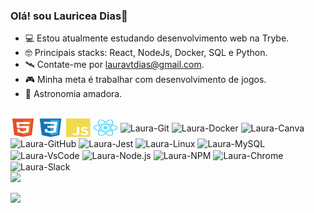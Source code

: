### Olá! sou Lauricea Dias👋


- 💻 Estou atualmente estudando desenvolvimento web na Trybe.
- 🤓 Principais stacks: React, NodeJs, Docker, SQL e Python.
- 🛰️ Contate-me por lauravtdias@gmail.com.
- 🎮 Minha meta é trabalhar com desenvolvimento de jogos.
- 🔭 Astronomia amadora.


<div style="display: inline_block"><br>
  <img align="center" alt="Laura-HTML" height="30" width="40" src="https://raw.githubusercontent.com/devicons/devicon/master/icons/html5/html5-original.svg">
  <img align="center" alt="Laura-CSS" height="30" width="40" src="https://raw.githubusercontent.com/devicons/devicon/master/icons/css3/css3-original.svg">
  <img align="center" alt="Laura-Js" height="30" width="40" src="https://raw.githubusercontent.com/devicons/devicon/master/icons/javascript/javascript-plain.svg">
  <img align="center" alt="Laura-React" height="30" width="40" src="https://raw.githubusercontent.com/devicons/devicon/master/icons/react/react-original.svg">
  <img align="center" alt="Laura-Git" height="30" width="40" src="https://cdn.jsdelivr.net/gh/devicons/devicon/icons/git/git-original.svg" />
  <img align="center" alt="Laura-Docker" height="30" width="40" src="https://cdn.jsdelivr.net/gh/devicons/devicon/icons/docker/docker-original.svg" />
  <img align="center" alt="Laura-Canva" height="30" width="40" src="https://cdn.jsdelivr.net/gh/devicons/devicon/icons/canva/canva-original.svg" />
  <img align="center" alt="Laura-GitHub" height="30" width="40" src="https://cdn.jsdelivr.net/gh/devicons/devicon/icons/github/github-original-wordmark.svg" />
  <img align="center" alt="Laura-Jest" height="30" width="40" src="https://cdn.jsdelivr.net/gh/devicons/devicon/icons/jest/jest-plain.svg" />
  <img align="center" alt="Laura-Linux" height="30" width="40" src="https://cdn.jsdelivr.net/gh/devicons/devicon/icons/linux/linux-original.svg" />
  <img align="center" alt="Laura-MySQL" height="30" width="40" src="https://cdn.jsdelivr.net/gh/devicons/devicon/icons/mysql/mysql-original-wordmark.svg" />
  <img align="center" alt="Laura-VsCode" height="30" width="40" src="https://cdn.jsdelivr.net/gh/devicons/devicon/icons/vscode/vscode-original.svg" />
  <img align="center" alt="Laura-Node.js" height="30" width="40" src="https://cdn.jsdelivr.net/gh/devicons/devicon/icons/nodejs/nodejs-original.svg" />
  <img align="center" alt="Laura-NPM" height="30" width="40" src="https://cdn.jsdelivr.net/gh/devicons/devicon/icons/npm/npm-original-wordmark.svg" />
  <img align="center" alt="Laura-Chrome" height="30" width="40" src="https://cdn.jsdelivr.net/gh/devicons/devicon/icons/chrome/chrome-original.svg" />
  <img align="center" alt="Laura-Slack" height="30" width="40" src="https://cdn.jsdelivr.net/gh/devicons/devicon/icons/slack/slack-original.svg" />
</div>
 
<div>
  <a href = "mailto:lauravtdias@gmail.com"><img src="https://img.shields.io/badge/Gmail-D14836?style=for-the-badge&logo=gmail&logoColor=white" target="_blank"></a>
  
  <a href="https://www.linkedin.com/in/lauricea-dias-83ba72207" target="_blank"><img src="https://img.shields.io/badge/-LinkedIn-%230077B5?style=for-the-    badge&logo=linkedin&logoColor=white" target="_blank"></a> 
</div>
